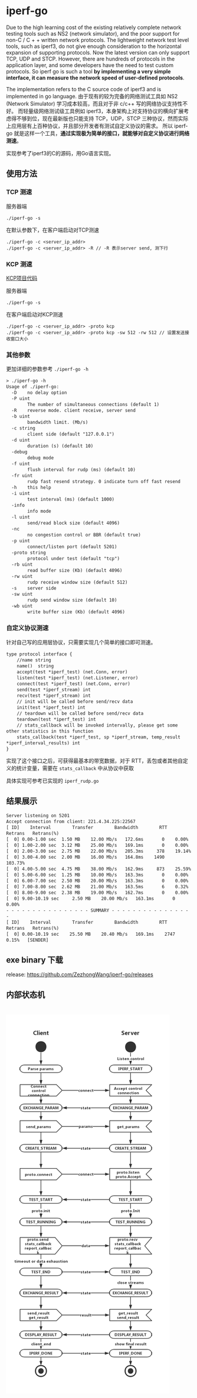 # iperf-go

Due to the high learning cost of the existing relatively complete network testing tools such as NS2 (network simulator), and the poor support for non-C / C + + written network protocols. The lightweight network test level tools, such as iperf3, do not give enough consideration to the horizontal expansion of supporting protocols. Now the latest version can only support TCP, UDP and STCP. However, there are hundreds of protocols in the application layer, and some developers have the need to test custom protocols. So iperf go is such a tool **by implementing a very simple interface, it can measure the network speed of user-defined protocols**.

The implementation refers to the C source code of iperf3 and is implemented in go language.
由于现有的较为完备的网络测试工具如 NS2 (Network Simulator) 学习成本较高，而且对于非 c/c++ 写的网络协议支持性不好。 而轻量级网络测试级工具例如 iperf3，本身架构上对支持协议的横向扩展考虑得不够到位，现在最新版也只能支持 TCP，UDP，STCP 三种协议，然而实际上应用层有上百种协议，并且部分开发者有测试自定义协议的需求。 所以 iperf-go 就是这样一个工具，**通过实现极为简单的接口，就能够对自定义协议进行网络测速**。

实现参考了iperf3的C的源码，用Go语言实现。

## 使用方法

### TCP 测速

服务器端

    ./iperf-go -s
    
在默认参数下，在客户端启动对TCP测速

    ./iperf-go -c <server_ip_addr>
    ./iperf-go -c <server_ip_addr> -R // -R 表示server send, 测下行

### KCP 测速

[KCP项目代码](https://github.com/xtaci/kcp-go)

服务器端

    ./iperf-go -s
    
在客户端启动对KCP测速

    ./iperf-go -c <server_ip_addr> -proto kcp
    ./iperf-go -c <server_ip_addr> -proto kcp -sw 512 -rw 512 // 设置发送接收窗口大小
    
### 其他参数
更加详细的参数参考 `./iperf-go -h`

    > ./iperf-go -h
    Usage of ./iperf-go:
      -D	no delay option
      -P uint
            The number of simultaneous connections (default 1)
      -R	reverse mode. client receive, server send
      -b uint
            bandwidth limit. (Mb/s)
      -c string
            client side (default "127.0.0.1")
      -d uint
            duration (s) (default 10)
      -debug
            debug mode
      -f uint
            flush interval for rudp (ms) (default 10)
      -fr uint
            rudp fast resend strategy. 0 indicate turn off fast resend
      -h	this help
      -i uint
            test interval (ms) (default 1000)
      -info
            info mode
      -l uint
            send/read block size (default 4096)
      -nc
            no congestion control or BBR (default true)
      -p uint
            connect/listen port (default 5201)
      -proto string
            protocol under test (default "tcp")
      -rb uint
            read buffer size (Kb) (default 4096)
      -rw uint
            rudp receive window size (default 512)
      -s	server side
      -sw uint
            rudp send window size (default 10)
      -wb uint
            write buffer size (Kb) (default 4096)

### 自定义协议测速

针对自己写的应用层协议，只需要实现几个简单的接口即可测速。

    type protocol interface {        
        //name string        
        name()  string        
        accept(test *iperf_test) (net.Conn, error)        
        listen(test *iperf_test) (net.Listener, error)        
        connect(test *iperf_test) (net.Conn, error)        
        send(test *iperf_stream) int        
        recv(test *iperf_stream) int        
        // init will be called before send/recv data
        init(test *iperf_test) int       
        // teardown will be called before send/recv data
        teardown(test *iperf_test) int 
        // stats_callback will be invoked intervally, please get some other statistics in this function
        stats_callback(test *iperf_test, sp *iperf_stream, temp_result *iperf_interval_results) int
    }
    
实现了这个接口之后，可获得最基本的带宽数据，对于 RTT，丢包或者其他自定义的统计变量，需要在 `stats_callback` 中从协议中获取

具体实现可参考已实现的 `iperf_rudp.go`

## 结果展示

    Server listening on 5201
    Accept connection from client: 221.4.34.225:22567
    [ ID]    Interval        Transfer        Bandwidth        RTT      Retrans   Retrans(%)
    [  0] 0.00-1.00 sec	 1.50 MB	12.00 Mb/s	 172.6ms	   0	0.00%
    [  0] 1.00-2.00 sec	 3.12 MB	25.00 Mb/s	 169.1ms	   0	0.00%
    [  0] 2.00-3.00 sec	 2.75 MB	22.00 Mb/s	 205.3ms	 378	19.14%
    [  0] 3.00-4.00 sec	 2.00 MB	16.00 Mb/s	 164.8ms	1490	103.73%
    [  0] 4.00-5.00 sec	 4.75 MB	38.00 Mb/s	 162.9ms	 873	25.59%
    [  0] 5.00-6.00 sec	 1.25 MB	10.00 Mb/s	 163.3ms	   0	0.00%
    [  0] 6.00-7.00 sec	 2.50 MB	20.00 Mb/s	 163.3ms	   0	0.00%
    [  0] 7.00-8.00 sec	 2.62 MB	21.00 Mb/s	 163.5ms	   6	0.32%
    [  0] 8.00-9.00 sec	 2.38 MB	19.00 Mb/s	 162.7ms	   0	0.00%
    [  0] 9.00-10.19 sec	 2.50 MB	20.00 Mb/s	 163.1ms	   0	0.00%
    - - - - - - - - - - - - - - - - SUMMARY - - - - - - - - - - - - - - - -
    [ ID]    Interval        Transfer        Bandwidth        RTT      Retrans   Retrans(%)
    [  0] 0.00-10.19 sec	25.50 MB	20.40 Mb/s	 169.1ms	2747	0.15%	[SENDER]


## exe binary 下载

release: https://github.com/ZezhongWang/iperf-go/releases

## 内部状态机

# <img src="stateMachine.png" alt="stateMachine"/> 
